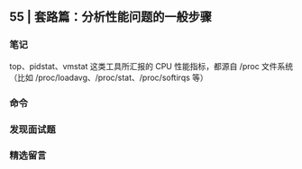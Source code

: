 ## 55 | 套路篇：分析性能问题的一般步骤

### 笔记

top、pidstat、vmstat 这类工具所汇报的 CPU 性能指标，都源自 /proc 文件系统（比如 /proc/loadavg、/proc/stat、/proc/softirqs 等）

### 命令


### 发现面试题


### 精选留言

